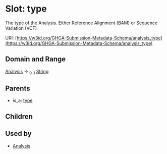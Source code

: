 
# Slot: type


The type of the Analysis. Either Reference Alignment (BAM) or Sequence Variation (VCF)

URI: [https://w3id.org/GHGA-Submission-Metadata-Schema/analysis_type](https://w3id.org/GHGA-Submission-Metadata-Schema/analysis_type)


## Domain and Range

[Analysis](Analysis.md) &#8594;  <sub>0..1</sub> [String](types/String.md)

## Parents

 *  is_a: [type](type.md)

## Children


## Used by

 * [Analysis](Analysis.md)
